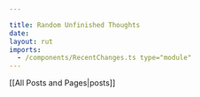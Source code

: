 ```yaml
---

title: Random Unfinished Thoughts
date:
layout: rut
imports:
  - /components/RecentChanges.ts type="module"
---
```


<recent-changes></recent-changes>

[[All Posts and Pages|posts]]
